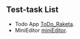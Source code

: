 ## Test-task List

- Todo App [ToDo_Raketa](https://github.com/komplekt17/Test-Tasks/Raketa).
- MiniEditor [miniEditor](https://github.com/komplekt17/Test-Tasks/miniEditor).
